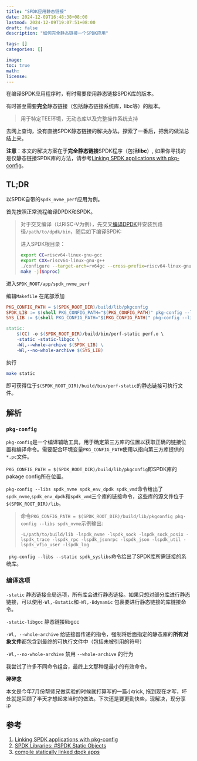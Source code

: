```yaml
---
title: "SPDK应用静态链接"
date: 2024-12-09T16:48:38+08:00
lastmod: 2024-12-09T19:07:51+08:00
draft: false
description: "如何完全静态链接一个SPDK应用"

tags: []
categories: []

image: 
toc: true
math:
license:
---
```


<!--more-->

在编译SPDK应用程序时，有时需要使用静态链接SPDK库的版本。

有时甚至需要**完全**静态链接（包括静态链接系统库，libc等）的版本。

> 用于特定TEE环境，无动态库以及完整操作系统支持

去网上查询，没有直接SPDK静态链接的解决办法。探索了一番后，把我的做法总结上来。

**注意**：本文的解决方案在于**完全静态链接**SPDK程序（包括**libc**）, 如果你寻找的是仅静态链接SPDK库的方法，请参考[Linking SPDK applications with pkg-config](https://spdk.io/doc/pkgconfig.html)。



## TL;DR

以SPDK自带的`spdk_nvme_perf`应用为例。

首先按照正常流程编译DPDK和SPDK。

> 对于交叉编译（以RISC-V为例），先交叉[编译DPDK](https://doc.dpdk.org/guides/linux_gsg/cross_build_dpdk_for_riscv.html)并安装到路径`/path/to/dpdk/bin`，随后如下编译SPDK:
>
> 进入SPDK根目录：
>
> ```bash
> export CC=riscv64-linux-gnu-gcc
> export CXX=riscv64-linux-gnu-g++
> ./configure --target-arch=rv64gc --cross-prefix=riscv64-linux-gnu --with-dpdk=/path/to/dpdk/bin
> make -j($nproc)
> ```

进入`SPDK_ROOT/app/spdk_nvme_perf`

编辑`Makefile` 在尾部添加

```makefile
PKG_CONFIG_PATH = $(SPDK_ROOT_DIR)/build/lib/pkgconfig
SPDK_LIB := $(shell PKG_CONFIG_PATH="$(PKG_CONFIG_PATH)" pkg-config --libs spdk_nvme spdk_env_dpdk spdk_vmd)
SYS_LIB := $(shell PKG_CONFIG_PATH="$(PKG_CONFIG_PATH)" pkg-config --libs --static spdk_syslibs)

static:
	$(CC) -o $(SPDK_ROOT_DIR)/build/bin/perf-static perf.o \
	-static -static-libgcc \
	-Wl,--whole-archive $(SPDK_LIB) \
	-Wl,--no-whole-archive $(SYS_LIB)
```

执行

```bash
make static
```

 即可获得位于`$(SPDK_ROOT_DIR)/build/bin/perf-static`的静态链接可执行文件。



## 解析

### `pkg-config`

`pkg-config`是一个编译辅助工具，用于确定第三方库的位置以获取正确的链接位置和编译命令。需要配合环境变量`PKG_CONFIG_PATH`使用以指向第三方库提供的`*.pc`文件。

`PKG_CONFIG_PATH = $(SPDK_ROOT_DIR)/build/lib/pkgconfig`即SPDK库的pakage config所在位置。

`pkg-config --libs spdk_nvme spdk_env_dpdk spdk_vmd`命令给出了`spdk_nvme`,`spdk_env_dpdk`和`spdk_vmd`三个库的链接命令，这些库的源文件位于`$(SPDK_ROOT_DIR)/lib`。

> 命令`PKG_CONFIG_PATH = $(SPDK_ROOT_DIR)/build/lib/pkgconfig pkg-config --libs spdk_nvme`示例输出:
>
> ```
> -L/path/to/build/lib -lspdk_nvme -lspdk_sock -lspdk_sock_posix -lspdk_trace -lspdk_rpc -lspdk_jsonrpc -lspdk_json -lspdk_util -lspdk_vfio_user -lspdk_log
> ```

` pkg-config --libs --static spdk_syslibs`命令给出了SPDK库所需链接的系统库。

### 编译选项

`-static` 静态链接全局选项，所有库会进行静态链接。如果只想对部分库进行静态链接，可以使用`-Wl,-Bstatic`和`-Wl,-Bdynamic` 包裹要进行静态链接的库链接命令。

`-static-libgcc` 静态链接libgcc

`-Wl, --whole-archive` 给链接器传递的指令，强制将后面指定的静态库的**所有对象文件**都包含到最终的可执行文件中（包括未被引用的符号）

`-Wl,--no-whole-archive` 禁用 `--whole-archive` 的行为



我尝试了许多不同命令组合，最终上文那种是最小的有效命令。



**碎碎念**

本文是今年7月份帮师兄做实验的时候就打算写的一篇小trick, 拖到现在才写，坏处就是回顾了半天才想起来当时的做法。下次还是要更勤快些，现解决，现分享 :p

## 参考

1. [Linking SPDK applications with pkg-config](https://spdk.io/doc/pkgconfig.html)
2. [SPDK Libraries: #SPDK Static Objects](https://spdk.io/doc/libraries.html)
3. [compile statically linked dpdk apps](https://gist.github.com/krsna1729/10900eaabeb648ddbf4642eb2c053624)

